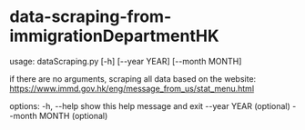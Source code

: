 # data-scraping-from-immigrationDepartmentHK

usage: dataScraping.py [-h] [--year YEAR] [--month MONTH]

if there are no arguments, scraping all data based on the website: https://www.immd.gov.hk/eng/message_from_us/stat_menu.html

options:
  -h, --help     show this help message and exit
  --year YEAR    (optional)
  --month MONTH  (optional)
